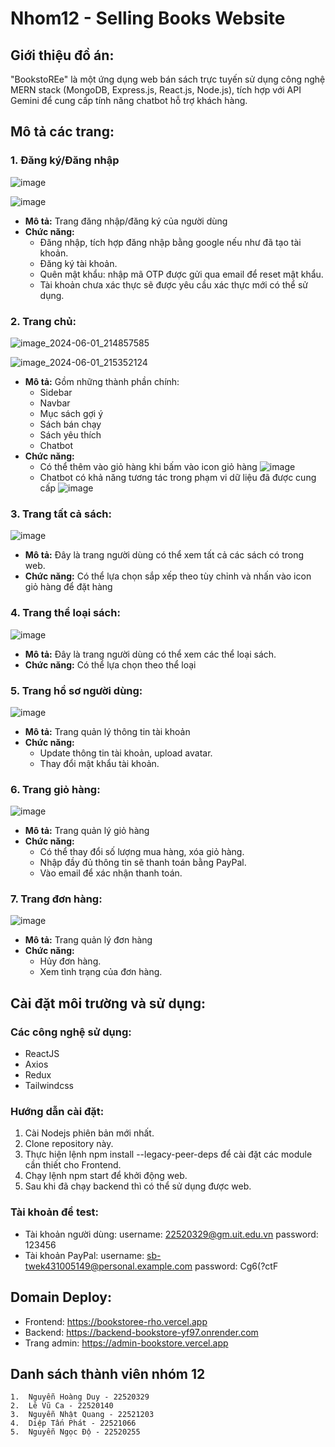 # Nhom12 - Selling Books Website

## Giới thiệu đồ án:

"BookstoREe" là một ứng dụng web bán sách trực tuyến sử dụng công nghệ MERN stack (MongoDB, Express.js, React.js, Node.js), tích hợp với API Gemini để cung cấp tính năng chatbot hỗ trợ khách hàng.

## Mô tả các trang:

### 1. Đăng ký/Đăng nhập

![image]("public\assets\anh1.png")

![image]("public\assets\anh2.png")

- **Mô tả:** Trang đăng nhập/đăng ký của người dùng
- **Chức năng:**
  - Đăng nhập, tích hợp đăng nhập bằng google nếu như đã tạo tài khoản.
  - Đăng ký tài khoản.
  - Quên mật khẩu: nhập mã OTP được gửi qua email để reset mật khẩu.
  - Tài khoản chưa xác thực sẽ được yêu cầu xác thực mới có thể sử dụng.

### 2. Trang chủ:

![image_2024-06-01_214857585](https://hackmd.io/_uploads/HJnJH3u4C.jpg)

![image_2024-06-01_215352124](https://hackmd.io/_uploads/r1ObL3uER.png)

- **Mô tả:** Gồm những thành phần chính:
  - Sidebar
  - Navbar
  - Mục sách gợi ý
  - Sách bán chạy
  - Sách yêu thích
  - Chatbot
- **Chức năng:**
  - Có thể thêm vào giỏ hàng khi bấm vào icon giỏ hàng
  ![image](https://hackmd.io/_uploads/r1A_UndVR.png)
  - Chatbot có khả năng tương tác trong phạm vi dữ liệu đã được cung cấp
  ![image](https://hackmd.io/_uploads/Hk-e9n_E0.png)

### 3. Trang tất cả sách:

![image](https://hackmd.io/_uploads/ryo0Dh_NC.png)

- **Mô tả:** Đây là trang người dùng có thể xem tất cả các sách có trong web.
- **Chức năng:** Có thể lựa chọn sắp xếp theo tùy chỉnh và nhấn vào icon giỏ hàng để đặt hàng

### 4. Trang thể loại sách:

![image](https://hackmd.io/_uploads/SkQIdnOER.png)

- **Mô tả:** Đây là trang người dùng có thể xem các thể loại sách.
- **Chức năng:** Có thể lựa chọn theo thể loại

### 5. Trang hồ sơ người dùng:

![image](https://hackmd.io/_uploads/ByL3u3dER.png)

- **Mô tả:** Trang quản lý thông tin tài khoản
- **Chức năng:**
  - Update thông tin tài khoản, upload avatar.
  - Thay đổi mật khẩu tài khoản.

### 6. Trang giỏ hàng:

![image](https://hackmd.io/_uploads/HyXMY2dV0.png)

- **Mô tả:** Trang quản lý giỏ hàng
- **Chức năng:**
  - Có thể thay đổi số lượng mua hàng, xóa giỏ hàng.
  - Nhập đầy đủ thông tin sẽ thanh toán bằng PayPal.
  - Vào email để xác nhận thanh toán.

### 7. Trang đơn hàng:

![image](https://hackmd.io/_uploads/S1qDKh_VC.png)

- **Mô tả:** Trang quản lý đơn hàng
- **Chức năng:**
  - Hủy đơn hàng.
  - Xem tình trạng của đơn hàng.

## Cài đặt môi trường và sử dụng:

### Các công nghệ sử dụng:

- ReactJS
- Axios
- Redux
- Tailwindcss

### Hướng dẫn cài đặt:

1. Cài Nodejs phiên bản mới nhất.
2. Clone repository này.
3. Thực hiện lệnh npm install --legacy-peer-deps để cài đặt các module cần thiết cho Frontend.
4. Chạy lệnh npm start để khởi động web.
5. Sau khi đã chạy backend thì có thể sử dụng được web.

### Tài khoản để test:

- Tài khoản người dùng:
  username: 22520329@gm.uit.edu.vn
  password: 123456
- Tài khoản PayPal:
  username: sb-twek431005149@personal.example.com
  password: Cg6(?ctF

## Domain Deploy:

- Frontend: https://bookstoree-rho.vercel.app
- Backend: https://backend-bookstore-yf97.onrender.com
- Trang admin: https://admin-bookstore.vercel.app

## Danh sách thành viên nhóm 12

    1.  Nguyễn Hoàng Duy - 22520329
    2.  Lê Vũ Ca - 22520140
    3.  Nguyễn Nhật Quang - 22521203
    4.  Diệp Tấn Phát - 22521066
    5.  Nguyễn Ngọc Độ - 22520255
